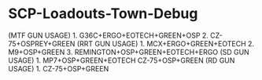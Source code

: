 # SCP-Loadouts-Town-Debug
(MTF GUN USAGE) 1. G36C+ERGO+EOTECH+GREEN+OSP 2. CZ-75+OSPREY+GREEN  (RRT GUN USAGE) 1. MCX+ERGO+GREEN+EOTECH 2. M9+OSP+GREEN 3. REMINGTON+OSP+GREEN+EOTECH+ERGO  (SD GUN USAGE) 1. MP7+OSP+GREEN+EOTECH CZ-75+OSP+GREEN (RD GUN USAGE) 1. CZ-75+OSP+GREEN
